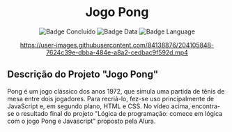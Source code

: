 <h1 align="center"> Jogo Pong </h1>

<div style="display: inline_block" align="center">
  
  ![Badge Concluído](http://img.shields.io/static/v1?label=STATUS&message=CONCLUÍDO&color=GREEN&style=for-the-badge)
  ![Badge Data](http://img.shields.io/static/v1?label=RELEASE%20DATE&message=NOVEMBER&color=00BFFF&style=for-the-badge)
  ![Badge Language](http://img.shields.io/static/v1?label=MOST%20USED%20LANGUAGE&message=JAVASCRIPT&color=F08080&style=for-the-badge)

</div>

<div align="center">
  
  https://user-images.githubusercontent.com/84138876/204105848-7624c39e-dbba-484e-a8a2-cedbac9f592d.mp4

</div>

<h2>Descrição do Projeto "Jogo Pong"</h2>

<p>
  Pong é um jogo clássico dos anos 1972, que simula uma partida de tênis de mesa entre dois jogadores. Para recriá-lo, fez-se uso principalmente de JavaScript e, em segundo plano, HTML e CSS. No vídeo acima, encontra-se o resultado final do projeto "Lógica de programação: comece em lógica com o jogo Pong e Javascript" proposto pela Alura.
<p>


